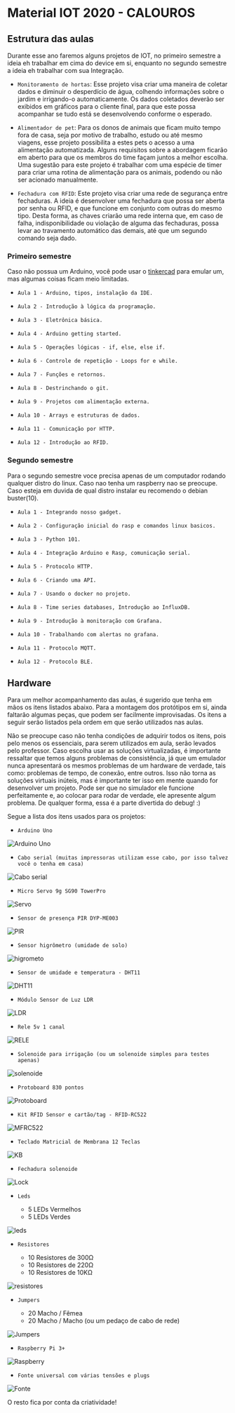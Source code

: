 # Material IOT 2020 - CALOUROS

## Estrutura das aulas

Durante esse ano faremos alguns projetos de IOT, no primeiro semestre a ideia eh trabalhar em cima do device em si, enquanto no segundo semestre a ideia eh trabalhar com sua Integração.

* `Monitoramento de hortas`:
Esse projeto visa criar uma maneira de coletar dados e diminuir o desperdício de água, colhendo informações sobre o jardim e irrigando-o automaticamente. Os dados coletados deverão ser exibidos em gráficos para o cliente final, para que este possa acompanhar se tudo está se desenvolvendo conforme o esperado.

* `Alimentador de pet`:
Para os donos de animais que ficam muito tempo fora de casa, seja por motivo de trabalho, estudo ou até mesmo viagens, esse projeto possibilita a estes pets o acesso a uma alimentação automatizada. Alguns requisitos sobre a abordagem ficarão em aberto para que os membros do time façam juntos a melhor escolha. Uma sugestão para este projeto é trabalhar com uma espécie de timer para criar uma rotina de alimentação para os animais, podendo ou não ser acionado manualmente.

* `Fechadura com RFID`:
Este projeto visa criar uma rede de segurança entre fechaduras. A ideia é desenvolver uma fechadura que possa ser aberta por senha ou RFID, e que funcione em conjunto com outras do mesmo tipo. Desta forma, as chaves criarão uma rede interna que, em caso de falha, indisponibilidade ou violação de alguma das fechaduras, possa levar ao travamento automático das demais, até que um segundo comando seja dado.


### Primeiro semestre

Caso não possua um Arduino, você pode usar o [tinkercad](https://www.tinkercad.com) para emular um, mas algumas coisas ficam meio limitadas.

  * `Aula 1 - Arduino, tipos, instalação da IDE.`

  * `Aula 2 - Introdução à lógica da programação.`

  * `Aula 3 - Eletrônica básica.`

  * `Aula 4 - Arduino getting started.`

  * `Aula 5 - Operações lógicas - if, else, else if.`

  * `Aula 6 - Controle de repetição - Loops for e while.`

  * `Aula 7 - Funções e retornos.`

  * `Aula 8 - Destrinchando o git.`

  * `Aula 9 - Projetos com alimentação externa.`

  * `Aula 10 - Arrays e estruturas de dados.`

  - `Aula 11 - Comunicação por HTTP.`

  - `Aula 12 - Introdução ao RFID.`


### Segundo semestre

Para o segundo semestre voce precisa apenas de um computador rodando qualquer distro do linux. Caso nao tenha um raspberry nao se preocupe. Caso esteja em duvida de qual distro instalar eu recomendo o debian buster(10).

  * `Aula 1 - Integrando nosso gadget.`

  * `Aula 2 - Configuração inicial do rasp e comandos linux basicos.`

  * `Aula 3 - Python 101.`

  * `Aula 4 - Integração Arduino e Rasp, comunicação serial.`

  * `Aula 5 - Protocolo HTTP.`

  * `Aula 6 - Criando uma API.`

  * `Aula 7 - Usando o docker no projeto.`

  * `Aula 8 - Time series databases, Introdução ao InfluxDB.`

  * `Aula 9 - Introdução à monitoração com Grafana.`

  - `Aula 10 - Trabalhando com alertas no grafana.`

  - `Aula 11 - Protocolo MQTT.`

  - `Aula 12 - Protocolo BLE.`


## Hardware

Para um melhor acompanhamento das aulas, é sugerido que tenha em mãos os itens listados abaixo. Para a montagem dos protótipos em si, ainda faltarão algumas peças, que podem ser facilmente improvisadas. Os itens a seguir serão listados pela ordem em que serão utilizados nas aulas.

Não se preocupe caso não tenha condições de adquirir todos os itens, pois pelo menos os essenciais, para serem utilizados em aula, serão levados pelo professor. Caso escolha usar as soluções virtualizadas, é importante ressaltar que temos alguns problemas de consistência, já que um emulador nunca apresentará os mesmos problemas de um hardware de verdade, tais como: problemas de tempo, de conexão, entre outros. Isso não torna as soluções virtuais inúteis, mas é importante ter isso em mente quando for desenvolver um projeto. Pode ser que no simulador ele funcione perfeitamente e, ao colocar para rodar de verdade, ele apresente algum problema. De qualquer forma, essa é a parte divertida do debug! :)

Segue a lista dos itens usados para os projetos:

* `Arduino Uno`

![Arduino Uno](.../../img/doc/arduino.jpg)


* `Cabo serial (muitas impressoras utilizam esse cabo, por isso talvez você o tenha em casa)`

![Cabo serial](.../../img/doc/serial.jpg)


* `Micro Servo 9g SG90 TowerPro`

![Servo](.../../img/doc/servo.jpg)


* `Sensor de presença PIR DYP-ME003`

![PIR](.../../img/doc/pir.jpeg)


* `Sensor higrômetro (umidade de solo)`

![higrometo](.../../img/doc/higrometro.jpeg)


* `Sensor de umidade e temperatura - DHT11`

![DHT11](.../../img/doc/dht11.jpg)


* `Módulo Sensor de Luz LDR`

![LDR](.../../img/doc/ldr.jpeg)


* `Rele 5v 1 canal`

![RELE](.../../img/doc/rele.jpeg)


* `Solenoide para irrigação (ou um solenoide simples para testes apenas)`

![solenoide](.../../img/doc/solenoide.jpeg)


* `Protoboard 830 pontos`

![Protoboard](.../../img/doc/proto.jpeg)


* `Kit RFID Sensor e cartão/tag - RFID-RC522`

![MFRC522](.../../img/doc/MFRC522.jpg)


* `Teclado Matricial de Membrana 12 Teclas`

![KB](.../../img/doc/teclado.jpeg)


* `Fechadura solenoide`

![Lock](.../../img/doc/lock.jpeg)


* `Leds`

  - 5 LEDs Vermelhos
  - 5 LEDs Verdes

![leds](.../../img/doc/leds.jpg)


* `Resistores`

  - 10 Resistores de 300Ω
  - 10 Resistores de 220Ω
  - 10 Resistores de 10KΩ

![resistores](.../../img/doc/resistores.png)


* `Jumpers`

  - 20 Macho / Fêmea
  - 20 Macho / Macho (ou um pedaço de cabo de rede)

![Jumpers](.../../img/doc/jumpers.png)


* `Raspberry Pi 3+`

![Raspberry](.../../img/doc/raspberry.jpg)


* `Fonte universal com várias tensões e plugs`

![Fonte](.../../img/doc/fonte.jpeg)


O resto fica por conta da criatividade!
